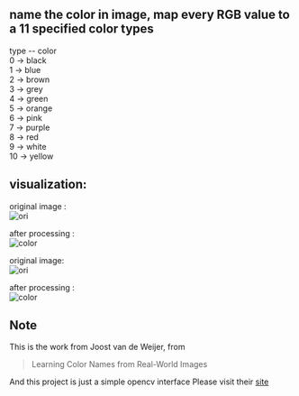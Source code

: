 ## name the color in image, map every RGB value to a 11 specified  color types

type -- color  
 0   -> black  
 1   -> blue  
 2   -> brown  
 3   -> grey  
 4   -> green  
 5   -> orange  
 6   -> pink  
 7   -> purple  
 8   -> red  
 9   -> white  
 10  -> yellow  

## visualization:  
original image :  
![ori](http://7vikw0.com1.z0.glb.clouddn.com/car_ori.jpg)

after processing :  
![color](http://7vikw0.com1.z0.glb.clouddn.com/car_color.png)

original image:  
![ori](http://7vikw0.com1.z0.glb.clouddn.com/start_ori.png)

after processing :  
![color](http://7vikw0.com1.z0.glb.clouddn.com/start_color.png)
  
## Note
This is the work from Joost van de Weijer, from  
> Learning Color Names from Real-World Images  

And this project is just a simple opencv interface
Please visit their [site](http://lear.inrialpes.fr/people/vandeweijer/color_names.html)
